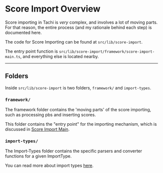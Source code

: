 # Score Import Overview

Score importing in Tachi is *very* complex, and involves
a lot of moving parts. For that reason, the entire process
(and my rationale behind each step) is documented here.

The code for Score Importing can be found at
`src/lib/score-import`.

The entry point function is `src/lib/score-import/framework/score-import-main.ts`, and everything else is located nearby.

*****

## Folders

Inside `src/lib/score-import` is two folders, `framework/`
and `import-types`.

### `framework/`

The framework folder contains the 'moving parts' of the score importing,
such as processing pbs and inserting scores.

This folder contains the "entry point" for the importing
mechanism, which is discussed in [Score Import Main](./main.md).

### `import-types/`

The Import-Types folder contains the specific parsers
and converter functions for a given ImportType.

You can read more about import types [here](./import-types.md).
